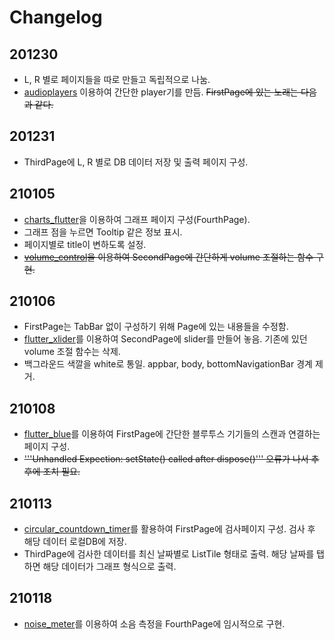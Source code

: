 # Changelog

## 201230
- L, R 별로 페이지들을 따로 만들고 독립적으로 나눔.
- [audioplayers](https://pub.dev/packages/audioplayers) 이용하여 간단한 player기를 만듬. ~~FirstPage에 있는 노래는 다음과 같다.~~

## 201231
- ThirdPage에 L, R 별로 DB 데이터 저장 및 출력 페이지 구성.

## 210105
- [charts_flutter](https://pub.dev/packages/charts_flutter)을 이용하여 그래프 페이지 구성(FourthPage).
- 그래프 점을 누르면 Tooltip 같은 정보 표시.
- 페이지별로 title이 변하도록 설정.
- ~~[volume_control](https://pub.dev/packages/volume_control)을 이용하여 SecondPage에 간단하게 volume 조절하는 함수 구현.~~

## 210106
- FirstPage는 TabBar 없이 구성하기 위해 Page에 있는 내용들을 수정함.
- [flutter_xlider](https://pub.dev/packages/flutter_xlider)를 이용하여 SecondPage에 slider를 만들어 놓음. 기존에 있던 volume 조절 함수는 삭제.
- 백그라운드 색깔을 white로 통일. appbar, body, bottomNavigationBar 경계 제거.

## 210108
- [flutter_blue](https://pub.dev/packages/flutter_blue)를 이용하여 FirstPage에 간단한 블루투스 기기들의 스캔과 연결하는 페이지 구성.
- ~~'''Unhandled Expection: setState() called after dispose()''' 오류가 나서 추후에 조치 필요.~~

## 210113
- [circular_countdown_timer](https://pub.dev/packages/circular_countdown_timer)를 활용하여 FirstPage에 검사페이지 구성. 검사 후 해당 데이터 로컬DB에 저장.
- ThirdPage에 검사한 데이터를 최신 날짜별로 ListTile 형태로 출력. 해당 날짜를 탭하면 해당 데이터가 그래프 형식으로 출력.

## 210118
- [noise_meter](https://pub.dev/packages/noise_meter)를 이용하여 소음 측정을 FourthPage에 임시적으로 구현.